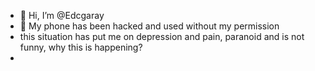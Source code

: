 - 👋 Hi, I’m @Edcgaray
- 👀 My phone has been hacked and used without my permission
- this situation has put me on depression and pain, paranoid and is not funny, why this is happening?
- 

<!---
Edcgaray/Edcgaray is a ✨ special ✨ repository because its `README.md` (this file) appears on your GitHub profile.
You can click the Preview link to take a look at your changes.
--->
